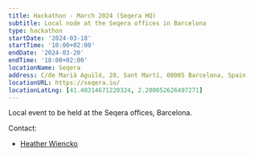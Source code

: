 ```yaml
---
title: Hackathon - March 2024 (Seqera HQ)
subtitle: Local node at the Seqera offices in Barcelona
type: hackathon
startDate: '2024-03-18'
startTime: '10:00+02:00'
endDate: '2024-03-20'
endTime: '18:00+02:00'
locationName: Seqera
address: C/de Marià Aguiló, 28, Sant Martí, 08005 Barcelona, Spain
locationURL: https://seqera.io/
locationLatLng: [41.40314671220324, 2.200052626497271]
---
```


Local event to be held at the Seqera offices, Barcelona.

Contact:

- [<i class="fab fa-slack"></i> Heather Wiencko](https://nfcore.slack.com/team/U06135C91N2)
